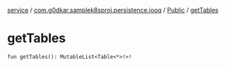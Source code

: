 [service](../../index.md) / [com.g0dkar.samplek8sproj.persistence.jooq](../index.md) / [Public](index.md) / [getTables](./get-tables.md)

# getTables

`fun getTables(): MutableList<Table<*>!>!`